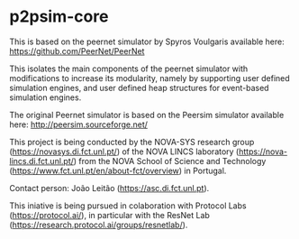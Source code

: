 # p2psim-core

This is based on the peernet simulator by Spyros Voulgaris available here: https://github.com/PeerNet/PeerNet

This isolates the main components of the peernet simulator with modifications to increase its modularity, namely by supporting user defined simulation engines, and user defined heap structures for event-based simulation engines.

The original Peernet simulator is based on the Peersim simulator available here: http://peersim.sourceforge.net/

This project is being conducted by the NOVA-SYS research group (https://novasys.di.fct.unl.pt/) of the NOVA LINCS laboratory (https://nova-lincs.di.fct.unl.pt/) from the NOVA School of Science and Technology (https://www.fct.unl.pt/en/about-fct/overview) in Portugal.

Contact person: João Leitão (https://asc.di.fct.unl.pt).

This iniative is being pursued in colaboration with Protocol Labs (https://protocol.ai/), in particular with the ResNet Lab (https://research.protocol.ai/groups/resnetlab/).
